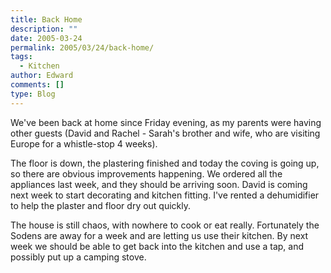 ```yaml
---
title: Back Home
description: ""
date: 2005-03-24
permalink: 2005/03/24/back-home/
tags:
  - Kitchen
author: Edward
comments: []
type: Blog
---
```


We\'ve been back at home since Friday evening, as my parents were having
other guests (David and Rachel - Sarah\'s brother and wife, who are
visiting Europe for a whistle-stop 4 weeks).

The floor is down, the plastering finished and today the coving is going
up, so there are obvious improvements happening. We ordered all the
appliances last week, and they should be arriving soon. David is coming
next week to start decorating and kitchen fitting. I\'ve rented a
dehumidifier to help the plaster and floor dry out quickly.

The house is still chaos, with nowhere to cook or eat really.
Fortunately the Sodens are away for a week and are letting us use their
kitchen. By next week we should be able to get back into the kitchen and
use a tap, and possibly put up a camping stove.


